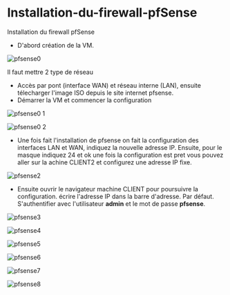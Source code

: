 # Installation-du-firewall-pfSense
Installation du firewall pfSense

- D'abord création de la VM.

![pfsense0](https://github.com/JohanaJimenez1/Installation-du-firewall-pfSense/assets/137881601/baeb5500-a23c-49b6-8074-4125beceaca7)

Il faut mettre 2 type de réseau 
- Accès par pont (interface WAN) et réseau interne (LAN),
ensuite télecharger l'image ISO depuis le site internet pfsense.
- Démarrer la VM et commencer la configuration 

![pfsense0 1](https://github.com/JohanaJimenez1/Installation-du-firewall-pfSense/assets/137881601/58372d2e-cce9-4dcf-a649-ecb03427de22)

![pfsense0 2](https://github.com/JohanaJimenez1/Installation-du-firewall-pfSense/assets/137881601/7cfd4942-9767-4cde-b9fb-4b1a876103c9)

- Une fois fait l'installation de pfsense on fait la configuration des interfaces LAN et
WAN, indiquez la nouvelle adresse IP. Ensuite, pour le masque indiquez 24 et ok
une fois la configuration est pret vous pouvez aller sur la achine CLIENT2 et 
configurez une adresse IP fixe.

![pfsense2](https://github.com/JohanaJimenez1/Installation-du-firewall-pfSense/assets/137881601/41317d2a-2dbe-4169-8d37-58a5bd253cca)

- Ensuite ouvrir le navigateur machine CLIENT pour poursuivre la configuration.
écrire l'adresse IP dans la barre d'adresse. Par défaut.
S'authentifier avec l'utilisateur **admin** et le mot de passe **pfsense**.

![pfsense3](https://github.com/JohanaJimenez1/Installation-du-firewall-pfSense/assets/137881601/5f77f2a2-8c67-4c5c-8786-643a141275cd)

![pfsense4](https://github.com/JohanaJimenez1/Installation-du-firewall-pfSense/assets/137881601/bc925cbc-54c3-49c5-a8b2-c80f6e057d7d)

![pfsense5](https://github.com/JohanaJimenez1/Installation-du-firewall-pfSense/assets/137881601/1990584d-28d9-45cc-bd69-b677610ae011)

![pfsense6](https://github.com/JohanaJimenez1/Installation-du-firewall-pfSense/assets/137881601/4be0805c-192e-4e7f-b6de-995fb3cf0c21)

![pfsense7](https://github.com/JohanaJimenez1/Installation-du-firewall-pfSense/assets/137881601/f94e1174-2a17-4e47-8f7c-2e2bf5a1b702)

![pfsense8](https://github.com/JohanaJimenez1/Installation-du-firewall-pfSense/assets/137881601/c654f5f1-a8d6-4fd9-8425-ad658f684c97)
